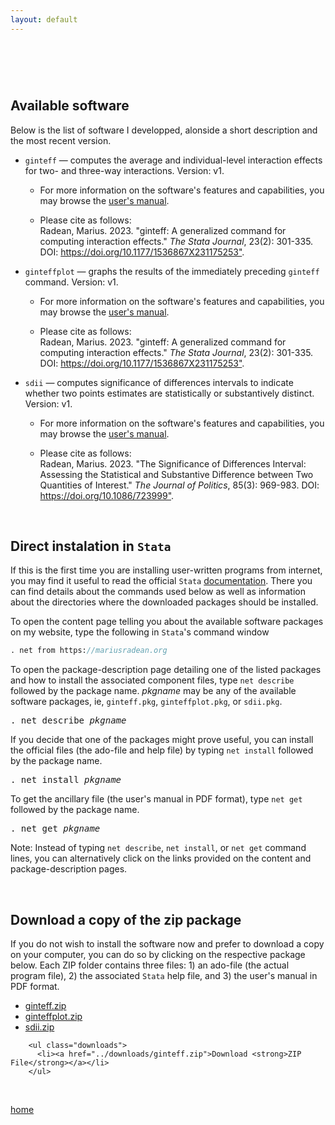 ```yaml
---
layout: default
---
```


# &nbsp;
  
## Available software

Below is the list of software I developped, alonside a short description and the most recent version.

- ```ginteff``` &mdash; computes the average and individual-level interaction effects for two- and three-way interactions. Version: v1.

  - For more information on the software's features and capabilities, you may browse the <a href="./downloads/ginteff_manual.pdf">user's manual</a>.

  - Please cite as follows:  
  Radean, Marius. 2023. "ginteff: A generalized command for computing interaction effects." *The Stata Journal*, 23(2): 301-335. DOI: <https://doi.org/10.1177/1536867X231175253">.
  
- ```ginteffplot``` &mdash; graphs the results of the immediately preceding ```ginteff``` command. Version: v1.

  - For more information on the software's features and capabilities, you may browse the <a href="./downloads/ginteffplot_manual.pdf">user's manual</a>.

  - Please cite as follows:  
  Radean, Marius. 2023. "ginteff: A generalized command for computing interaction effects." *The Stata Journal*, 23(2): 301-335. DOI: <https://doi.org/10.1177/1536867X231175253">.
  
- ```sdii``` &mdash; computes significance of differences intervals to indicate whether two points estimates are statistically or substantively distinct. Version: v1.

  - For more information on the software's features and capabilities, you may browse the <a href="./downloads/sdii_manual.pdf">user's manual</a>.

  - Please cite as follows:  
  Radean, Marius. 2023. "The Significance of Differences Interval: Assessing the Statistical and Substantive Difference between Two Quantities of Interest." *The Journal of Politics*, 85(3): 969-983. DOI: <https://doi.org/10.1086/723999">.

<br/>

## Direct instalation in ```Stata```

If this is the first time you are installing user-written programs from internet, you may find it useful to read the official ```Stata``` <a href="https://www.stata.com/manuals/rnet.pdf">documentation</a>. There you can find details about the commands used below as well as information about the directories where the downloaded packages should be installed.

To open the content page telling you about the available software packages on my website, type the following in ```Stata```'s command window 

```stata
. net from https://mariusradean.org
```

To open the package-description page detailing one of the listed packages and how to install the associated component files, type ```net describe``` followed by the package name. _pkgname_ may be any of the available software packages, ie, ```ginteff.pkg```, ```ginteffplot.pkg```, or ```sdii.pkg```.

<pre>
. net describe <i>pkgname</i>
</pre>

If you decide that one of the packages might prove useful, you can install the official files (the ado-file and help file) by typing ```net install``` followed by the package name.

<pre>
. net install <i>pkgname</i>
</pre>

To get the ancillary file (the user's manual in PDF format), type ```net get``` followed by the package name.

<pre>
. net get <i>pkgname</i>
</pre>

Note: Instead of typing ```net describe```, ```net install```, or ```net get``` command lines, you can alternatively click on the links provided on the content and package-description pages.

<br/>

## Download a copy of the zip package

If you do not wish to install the software now and prefer to download a copy on your computer, you can do so by clicking on the respective package below. Each ZIP folder contains three files: 1) an ado-file (the actual program file), 2) the associated ```Stata``` help file, and 3) the user's manual in PDF format.

* [ginteff.zip][1]
* [ginteffplot.zip][2]
* [sdii.zip][3]

[1]:./downloads/ginteff.zip
[2]:./downloads/ginteffplot.zip
[3]:./downloads/sdii.zip

        <ul class="downloads">
          <li><a href="../downloads/ginteff.zip">Download <strong>ZIP File</strong></a></li>
        </ul>

<br/>

[home](./)
